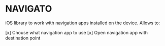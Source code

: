# NAVIGATO
iOS library to work with navigation apps installed on the device. Allows to:

[x] Chouse what navigation app to use
[x] Open navigation app with destination point
